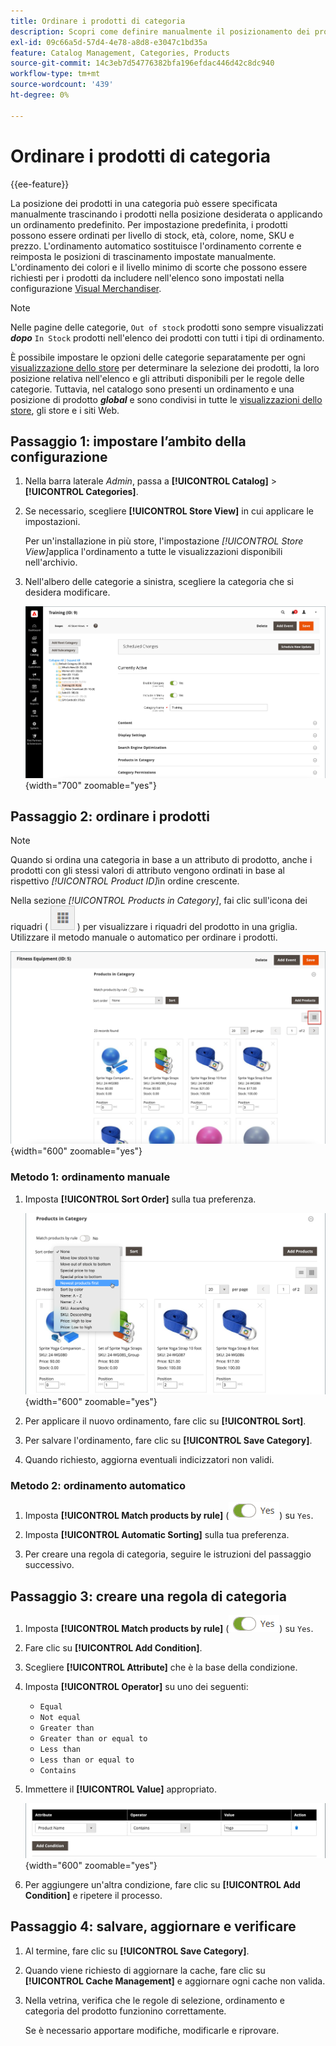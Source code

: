 ```yaml
---
title: Ordinare i prodotti di categoria
description: Scopri come definire manualmente il posizionamento dei prodotti in una categoria o applicando un criterio di ordinamento predefinito.
exl-id: 09c66a5d-57d4-4e78-a8d8-e3047c1bd35a
feature: Catalog Management, Categories, Products
source-git-commit: 14c3eb7d54776382bfa196efdac446d42c8dc940
workflow-type: tm+mt
source-wordcount: '439'
ht-degree: 0%

---
```


# Ordinare i prodotti di categoria

{{ee-feature}}

La posizione dei prodotti in una categoria può essere specificata manualmente trascinando i prodotti nella posizione desiderata o applicando un ordinamento predefinito. Per impostazione predefinita, i prodotti possono essere ordinati per livello di stock, età, colore, nome, SKU e prezzo. L&#39;ordinamento automatico sostituisce l&#39;ordinamento corrente e reimposta le posizioni di trascinamento impostate manualmente. L&#39;ordinamento dei colori e il livello minimo di scorte che possono essere richiesti per i prodotti da includere nell&#39;elenco sono impostati nella configurazione [Visual Merchandiser](../configuration-reference/catalog/visual-merchandiser.md).

>[!NOTE]
>
>Nelle pagine delle categorie, `Out of stock` prodotti sono sempre visualizzati **_dopo_** `In Stock` prodotti nell&#39;elenco dei prodotti con tutti i tipi di ordinamento.

È possibile impostare le opzioni delle categorie separatamente per ogni [visualizzazione dello store](../stores-purchase/stores.md#add-stores) per determinare la selezione dei prodotti, la loro posizione relativa nell&#39;elenco e gli attributi disponibili per le regole delle categorie. Tuttavia, nel catalogo sono presenti un ordinamento e una posizione di prodotto **_global_** e sono condivisi in tutte le [visualizzazioni dello store](../stores-purchase/store-views.md), gli store e i siti Web.

## Passaggio 1: impostare l’ambito della configurazione

1. Nella barra laterale _Admin_, passa a **[!UICONTROL Catalog]** > **[!UICONTROL Categories]**.

1. Se necessario, scegliere **[!UICONTROL Store View]** in cui applicare le impostazioni.

   Per un&#39;installazione in più store, l&#39;impostazione _[!UICONTROL Store View]_&#x200B;applica l&#39;ordinamento a tutte le visualizzazioni disponibili nell&#39;archivio.

1. Nell&#39;albero delle categorie a sinistra, scegliere la categoria che si desidera modificare.

   ![Albero categorie](./assets/category-selected.png){width="700" zoomable="yes"}

## Passaggio 2: ordinare i prodotti

>[!NOTE]
>
>Quando si ordina una categoria in base a un attributo di prodotto, anche i prodotti con gli stessi valori di attributo vengono ordinati in base al rispettivo _[!UICONTROL Product ID]_&#x200B;in ordine crescente.

Nella sezione _[!UICONTROL Products in Category]_, fai clic sull&#39;icona dei riquadri ( ![Visualizza riquadri](../assets/icon-view-tiles.png) ) per visualizzare i riquadri del prodotto in una griglia. Utilizzare il metodo manuale o automatico per ordinare i prodotti.

![Riquadri di prodotto](./assets/category-products-tiles.png){width="600" zoomable="yes"}

### Metodo 1: ordinamento manuale

1. Imposta **[!UICONTROL Sort Order]** sulla tua preferenza.

   ![Ordinamento](./assets/category-edit-sort-order.png){width="600" zoomable="yes"}

1. Per applicare il nuovo ordinamento, fare clic su **[!UICONTROL Sort]**.

1. Per salvare l&#39;ordinamento, fare clic su **[!UICONTROL Save Category]**.

1. Quando richiesto, aggiorna eventuali indicizzatori non validi.

### Metodo 2: ordinamento automatico

1. Imposta **[!UICONTROL Match products by rule]** (![Attiva/disattiva yes](../assets/toggle-yes.png)) su `Yes`.


1. Imposta **[!UICONTROL Automatic Sorting]** sulla tua preferenza.

1. Per creare una regola di categoria, seguire le istruzioni del passaggio successivo.

## Passaggio 3: creare una regola di categoria

1. Imposta **[!UICONTROL Match products by rule]** (![Attiva/disattiva yes](../assets/toggle-yes.png)) su `Yes`.

1. Fare clic su **[!UICONTROL Add Condition]**.

1. Scegliere **[!UICONTROL Attribute]** che è la base della condizione.

1. Imposta **[!UICONTROL Operator]** su uno dei seguenti:

   - `Equal`
   - `Not equal`
   - `Greater than`
   - `Greater than or equal to`
   - `Less than`
   - `Less than or equal to`
   - `Contains`

1. Immettere il **[!UICONTROL Value]** appropriato.

   ![Condizione categoria](./assets/category-rule-create.png){width="600" zoomable="yes"}

1. Per aggiungere un&#39;altra condizione, fare clic su **[!UICONTROL Add Condition]** e ripetere il processo.

## Passaggio 4: salvare, aggiornare e verificare

1. Al termine, fare clic su **[!UICONTROL Save Category]**.

1. Quando viene richiesto di aggiornare la cache, fare clic su **[!UICONTROL Cache Management]** e aggiornare ogni cache non valida.

1. Nella vetrina, verifica che le regole di selezione, ordinamento e categoria del prodotto funzionino correttamente.

   Se è necessario apportare modifiche, modificarle e riprovare.
